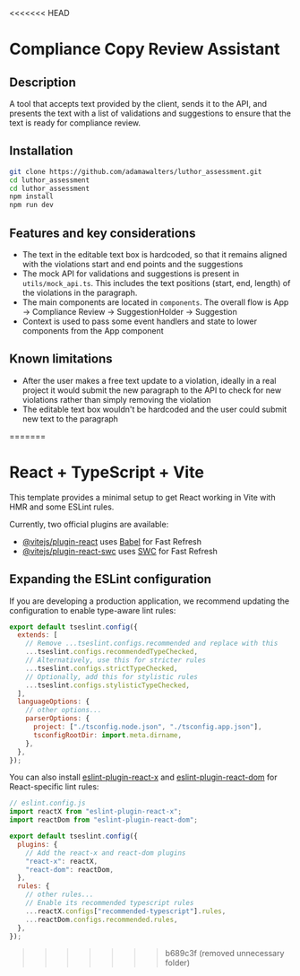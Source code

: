 <<<<<<< HEAD
# Compliance Copy Review Assistant

## Description
A tool that accepts text provided by the client, sends it to the API, and presents the text with a list of validations and suggestions to ensure that the text is ready for compliance review. 

## Installation
```sh
git clone https://github.com/adamawalters/luthor_assessment.git
cd luthor_assessment
cd luthor_assessment
npm install
npm run dev
```

## Features and key considerations
- The text in the editable text box is hardcoded, so that it remains aligned with the violations start and end points and the suggestions
- The mock API for validations and suggestions is present in `utils/mock_api.ts`. This includes the text positions (start, end, length) of the violations in the paragraph. 
- The main components are located in `components`. The overall flow is App -> Compliance Review -> SuggestionHolder -> Suggestion
- Context is used to pass some event handlers and state to lower components from the App component

## Known limitations
- After the user makes a free text update to a violation, ideally in a real project it would submit the new paragraph to the API to check for new violations rather than simply removing the violation
- The editable text box wouldn't be hardcoded and the user could submit new text to the paragraph


=======
# React + TypeScript + Vite

This template provides a minimal setup to get React working in Vite with HMR and some ESLint rules.

Currently, two official plugins are available:

- [@vitejs/plugin-react](https://github.com/vitejs/vite-plugin-react/blob/main/packages/plugin-react/README.md) uses [Babel](https://babeljs.io/) for Fast Refresh
- [@vitejs/plugin-react-swc](https://github.com/vitejs/vite-plugin-react-swc) uses [SWC](https://swc.rs/) for Fast Refresh

## Expanding the ESLint configuration

If you are developing a production application, we recommend updating the configuration to enable type-aware lint rules:

```js
export default tseslint.config({
  extends: [
    // Remove ...tseslint.configs.recommended and replace with this
    ...tseslint.configs.recommendedTypeChecked,
    // Alternatively, use this for stricter rules
    ...tseslint.configs.strictTypeChecked,
    // Optionally, add this for stylistic rules
    ...tseslint.configs.stylisticTypeChecked,
  ],
  languageOptions: {
    // other options...
    parserOptions: {
      project: ["./tsconfig.node.json", "./tsconfig.app.json"],
      tsconfigRootDir: import.meta.dirname,
    },
  },
});
```

You can also install [eslint-plugin-react-x](https://github.com/Rel1cx/eslint-react/tree/main/packages/plugins/eslint-plugin-react-x) and [eslint-plugin-react-dom](https://github.com/Rel1cx/eslint-react/tree/main/packages/plugins/eslint-plugin-react-dom) for React-specific lint rules:

```js
// eslint.config.js
import reactX from "eslint-plugin-react-x";
import reactDom from "eslint-plugin-react-dom";

export default tseslint.config({
  plugins: {
    // Add the react-x and react-dom plugins
    "react-x": reactX,
    "react-dom": reactDom,
  },
  rules: {
    // other rules...
    // Enable its recommended typescript rules
    ...reactX.configs["recommended-typescript"].rules,
    ...reactDom.configs.recommended.rules,
  },
});
```
>>>>>>> b689c3f (removed unnecessary folder)
